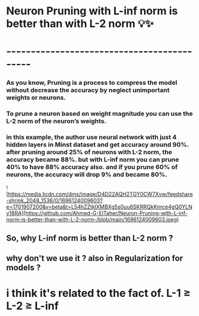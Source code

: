 # Neuron Pruning with L-inf norm is better than with L-2 norm 💡✨
# -------------------------------------------
### As you know, Pruning is a process to compress the model without decrease the accuracy by neglect unimportant weights or neurons.
### To prune a neuron based on weight magnitude you can use the L-2 norm of the neuron’s weights.

### in this example, the author use neural network with just 4 hidden layers in Minst dataset and get accuracy around 90%. after pruning around 25% of neurons with L-2 norm, the accuracy became 88%. but with L-inf norm you can prune 40% to have 88% accuracy also. and if you prune 60% of neurons, the accuracy will drop 9% and became 80%.
![https://media.licdn.com/dms/image/D4D22AQH2TGY0CW7Xvw/feedshare-shrink_2048_1536/0/1696124009603?e=1701907200&v=beta&t=L54hZZtklXMBXg5s0uu6SKRRQkKnrce4gQ0YLNy18RA](https://github.com/Ahmed-G-ElTaher/Neuron-Pruning-with-L-inf-norm-is-better-than-with-L-2-norm-/blob/main/1696124009603.jpeg)


## So, why L-inf norm is better than L-2 norm ?
## why don't we use it ? also in Regularization for models ?


# i think it's related to the fact of. L-1 ≥ L-2 ≥ L-inf
